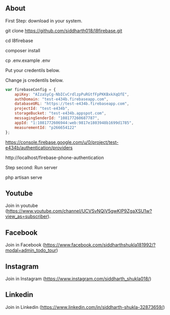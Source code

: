 ## About

First Step: download in your system.

git clone https://github.com/siddharth018/l8firebase.git 

cd l8firebase

composer install

cp .env.example .env

Put your credentils below.


Change js credentils below.

```js
var firebaseConfig = {
    apiKey: "AIzaSyCg-NbICvCrdlzpPuRGtfFpPKKBxkXqQfE",
    authDomain: "test-e434b.firebaseapp.com",
    databaseURL: "https://test-e434b.firebaseapp.com",
    projectId: "test-e434b",
    storageBucket: "test-e434b.appspot.com",
    messagingSenderId: "108177260687787",
    appId: "1:1081772606944:web:9817e1803948b1699d1785",
    measurementId: "p266654122"
};
```
https://console.firebase.google.com/u/0/project/test-e434b/authentication/providers

http://localhost/firebase-phone-authentication

Step second: Run server

php artisan serve

## Youtube
Join in youtube
(https://www.youtube.com/channel/UCVSvNQjV5gwKIP9ZgaXSU1w?view_as=subscriber).

## Facebook
Join in Facebook
(https://www.facebook.com/siddharthshukla181992/?modal=admin_todo_tour)

## Instagram
Join in Instagram
(https://www.instagram.com/siddharth_shukla018/)

## Linkedin
Join in Linkedin
(https://www.linkedin.com/in/siddharth-shukla-32873659/)
